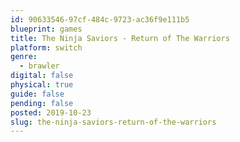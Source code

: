 ```yaml
---
id: 90633546-97cf-484c-9723-ac36f9e111b5
blueprint: games
title: The Ninja Saviors - Return of The Warriors
platform: switch
genre:
  - brawler
digital: false
physical: true
guide: false
pending: false
posted: 2019-10-23
slug: the-ninja-saviors-return-of-the-warriors
---
```

